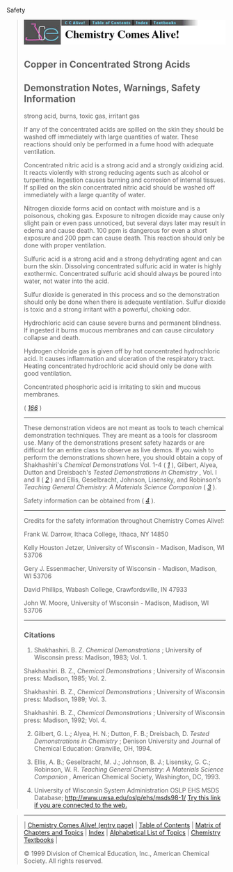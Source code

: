 





 Safety
 



> ![Chemistry Comes Alive!](ccahead.gif)
> 
> 
> 
> 
> 
> 
> 
> 
> 
> ## Copper in Concentrated Strong Acids
> 
> 
> 
> 
> 
> ## Demonstration Notes, Warnings, Safety Information
> 
> 
> 
> 
> 
>  strong acid, burns, toxic gas, irritant gas
>  
> 
> 
> 
>  If any of the concentrated acids are spilled on the skin they should be washed off 
immediately with large quantities of water. 
These reactions should only be performed in a fume hood with adequate ventilation.
>  
> 
> 
> 
>  Concentrated nitric acid is a strong acid and a strongly oxidizing acid. 
It reacts violently with strong reducing agents such as alcohol or turpentine. 
Ingestion causes burning and corrosion of internal tissues. 
If spilled on the skin concentrated nitric acid should be washed off 
immediately with a large quantity of water.
>  
> 
> 
> 
>  Nitrogen dioxide forms acid on contact with moisture and is a poisonous, choking gas. 
Exposure to nitrogen dioxide may cause only slight pain or even pass unnoticed, 
but several days later may result in edema and cause death. 
100 ppm is dangerous for even a short exposure and 200 ppm can cause death. 
This reaction should only be done with proper ventilation.
>  
> 
> 
> 
>  Sulfuric acid is a strong acid and a strong dehydrating agent and can burn the skin. 
Dissolving concentrated sulfuric acid in water is highly exothermic. 
Concentrated sulfuric acid should always be poured into water, not water into the acid.
>  
> 
> 
> 
>  Sulfur dioxide is generated in this process and so the demonstration 
should only be done when there is adequate ventilation. 
Sulfur dioxide is toxic and a strong irritant with a powerful, choking odor.
>  
> 
> 
> 
>  Hydrochloric acid can cause severe burns and permanent blindness. 
If ingested it burns mucous membranes and can cause circulatory collapse and death.
>  
> 
> 
> 
>  Hydrogen chloride gas is given off by hot concentrated hydrochloric acid. 
It causes inflammation and ulceration of the respiratory tract. 
Heating concentrated hydrochloric acid should only be done with good ventilation.
>  
> 
> 
> 
>  Concentrated phosphoric acid is irritating to skin and mucous membranes.
>  
> 
> 
> 
> 
> 
> 
>  (
>  [*166*](CRED166.HTM)
>  )
>  
> 
> 
> 
> 
> 
> ---
> 
> 
> 
> 
> 
>  These demonstration videos are not meant as tools to teach chemical demonstration techniques. 
They are meant as a tools for classroom use. 
Many of the demonstrations present safety hazards or are
difficult for an entire class to observe as live demos. 
If you wish to perform the demonstrations shown here, you should obtain a copy of 
Shakhashiri's
>  *Chemical Demonstrations* 
>  Vol. 1-4
(
>  [*1*](#CR1)
>  ), Gilbert, Alyea, Dutton and
Dreisbach's
>  *Tested Demonstrations in Chemistry* 
>  , Vol. I and
II (
>  [*2*](#CR2)
>  ) and Ellis, Geselbracht, Johnson,
Lisensky, and Robinson's
>  *Teaching General Chemistry: A Materials
Science Companion* 
>  (
>  [*3*](#CR3)
>  ).
>  
> 
> 
> 
>  Safety information can be obtained from (
>  [*4*](#CR4)
>  ).
>  
> 
> 
> 
> 
> 
> ---
> 
> 
> 
>  Credits for the safety information throughout Chemistry Comes Alive!:
>    
> 
>   
> 
>  Frank W. Darrow, Ithaca College, Ithaca, NY 14850
>    
> 
>  Kelly Houston Jetzer, University of Wisconsin - Madison, Madison, WI 53706
>    
> 
>  Gery J. Essenmacher, University of Wisconsin - Madison, Madison, WI 53706
>    
> 
>  David Phillips, Wabash College, Crawfordsville, IN 47933
>    
> 
>  John W. Moore, University of Wisconsin - Madison, Madison, WI 53706
>  
> 
> ---
> 
> 
> 
> 
> 
> ### Citations
> 
> 
> 
> 
>  1. Shakhashiri. B. Z.
>  *Chemical Demonstrations* 
>  ; University of Wisconsin press: Madison, 1983; Vol. 1.
>    
> 
>  Shakhashiri. B. Z.,
>  *Chemical Demonstrations* 
>  ; University of Wisconsin press: Madison, 1985; Vol. 2.
>    
> 
>  Shakhashiri. B. Z.,
>  *Chemical Demonstrations* 
>  ; University of Wisconsin press: Madison, 1989; Vol. 3.
>    
> 
>  Shakhashiri. B. Z.,
>  *Chemical Demonstrations* 
>  ; University of Wisconsin press: Madison, 1992; Vol. 4.
>  
> 
> 
> 
> 
>  2. Gilbert, G. L.; Alyea, H. N.; Dutton, F. B.; Dreisbach, D.
>  *Tested Demonstrations in Chemistry* 
>  ; Denison University and Journal of Chemical Education: Granville, OH, 1994.
>  
> 
> 
> 
> 
>  3. Ellis, A. B.; Geselbracht, M. J.; Johnson, B. J.; Lisensky, G. C.; Robinson, W. R.
>  *Teaching General Chemistry: A Materials Science Companion* 
>  , American Chemical Society, Washington, DC, 1993.
>  
> 
> 
> 
> 
>  4. University of Wisconsin System Administration OSLP EHS MSDS Database; http://www.uwsa.edu/oslp/ehs/msds98-1/
>  [Try this link if you are connected to the web.](http://www.uwsa.edu/oslp/ehs/msds99-1/)



> ---
> 
> 
>  |
>  [Chemistry Comes Alive! (entry page)](../../INDEX.HTM) 
>  |
>  [Table of Contents](../../CONTENTS.HTM) 
>  |
>  [Matrix of Chapters and Topics](../../MATRIX.HTM) 
>  |
>  [Index](../../WORDS.HTM) 
>  |
>  [Alphabetical List of Topics](../../ALPHATOP.HTM) 
>  |
>  [Chemistry Textbooks](../../BOOKS.HTM) 
>  |
>  
>  © 1999 Division of Chemical Education, Inc.,
American Chemical Society. All rights reserved.





